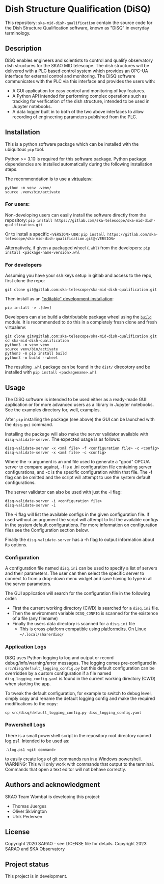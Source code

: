 # Dish Structure Qualification (DiSQ)

This repository: `ska-mid-dish-qualification` contain the source code for the Dish Structure Qualification software, known as "DiSQ" in everyday terminology. 

## Description
DiSQ enables engineers and scientists to control and qualify observatory dish structures for the SKAO MID telescope. The dish structures will be delivered with a PLC based control system which provides an OPC-UA interface for external control and monitoring. The DiSQ software communicates with the PLC via this interface and provides the users with:

* A GUI application for easy control and monitoring of key features.
* A Python API intended for performing complex operations such as tracking for verification of the dish structure, intended to be used in Jupyter notebooks.
* A data logger built in to both of the two above interfaces to allow recording of engineering parameters published from the PLC.

## Installation
This is a python software package which can be installed with the ubiquitous `pip` tool.

Python >= 3.10 is required for this software package. Python package dependencies are installed automatically during the following installation steps.

The recommendation is to use a [virtualenv](https://docs.python.org/3/library/venv.html):
```
python -m venv .venv/
source .venv/bin/activate
```

### For users:
Non-developing users can easily install the software directly from the repository: `pip install https://gitlab.com/ska-telescope/ska-mid-dish-qualification.git`

Or to install a specific `<VERSION>` use: `pip install https://gitlab.com/ska-telescope/ska-mid-dish-qualification.git@<VERSION>`

Alternatively, if given a packaged wheel (`.whl`) from the developers: `pip install <package-name-version>.whl`

### For developers
Assuming you have your ssh keys setup in gitlab and access to the repo, first clone the repo:

```git clone git@gitlab.com:ska-telescope/ska-mid-dish-qualification.git```

Then install as an ["editable" development installation](https://pip.pypa.io/en/stable/topics/local-project-installs/#editable-installs):

```pip install -e .[dev]```

Developers can also build a distributable package wheel using the [`build`](https://pypa-build.readthedocs.io/en/stable/) module. It is recommended to do this in a completely fresh clone and fresh virtualenv:

```
git clone git@gitlab.com:ska-telescope/ska-mid-dish-qualification.git
cd ska-mid-dish-qualification
python3 -m venv venv
source venv/bin/activate
python3 -m pip install build
python3 -m build --wheel
```

The resulting `.whl` package can be found in the `dist/` direcotory and be installed with `pip install <packagename>.whl`

## Usage
The DiSQ software is intended to be used either as a ready-made GUI application or for more advanced users as a library in Jupyter notebooks. See the examples directory for, well, examples.

After `pip` installing the package (see above) the GUI can be launched with the `disq-gui` command.

Installing the package will also make the server validator available with `disq-validate-server`. The expected usage is as follows:
```shell
disq-validate-server -x <xml file> -f <configuration file> -c <config>
disq-validate-server -x <xml file> -c <config>
```
Where the -x argument is an xml file used to generate a "good" OPCUA server to compare against, -f is a .ini configuration file containing server configurations, and -c is the specific configuration within that file. The -f flag can be omitted and the script will attempt to use the system default configurations.

The server validator can also be used with just the -i flag:
```shell
disq-validate-server -i <configuration file>
disq-validate-server -i
```
The -i flag will list the available configs in the given configuration file. If used without an argument the script will attempt to list the available configs in the system default configurations. For more information on configuration files see the Configuration section below.

Finally the `disq-validate-server` has a -h flag to output information about its options.


### Configuration
A configuration file named `disq.ini` can be used to specify a list of servers and their parameters. The user can then select the specific server to connect to from a drop-down menu widget and save having to type in all the server parameters.

The GUI application will search for the configuration file in the following order:
* First the current working directory (CWD) is searched for a `disq.ini` file.
* Then the environment variable `DISQ_CONFIG` is scanned for the existence of a file (any filename)
* Finally the users data directory is scanned for a `disq.ini` file
  * This is cross-platform compatible using [platformdirs](https://pypi.org/project/platformdirs/). On Linux `~/.local/share/disq/`

### Application Logs
DiSQ uses Python logging to log and output or record debug/info/warning/error messages. The logging comes pre-configured in `src/disq/default_logging_config.py` but this default configuration can be overridden by a custom configuration if a file named `disq_logging_config.yaml` is found in the current working directory (CWD) when starting the app. 

To tweak the default configuration, for example to switch to debug level, simply copy and rename the default logging config and make the required modifications to the copy:

```shell
cp src/disq/default_logging_config.py disq_logging_config.yaml
```

### Powershell Logs
There is a small powershell script in the repository root directory named log.ps1. Intended to be used as:
```shell
.\log.ps1 <git command>
```
to easily create logs of git commands run in a Windows powershell.
WARNING: This will only work with commands that output to the terminal. Commands that open a text editor will not behave correctly.

## Authors and acknowledgment
SKAO Team Wombat is developing this project:

* Thomas Juerges
* Oliver Skivington
* Ulrik Pedersen

## License
Copyright 2020 SARAO - see LICENSE file for details.
Copyright 2023 SARAO and SKA Observatory

## Project status
This project is in development.
